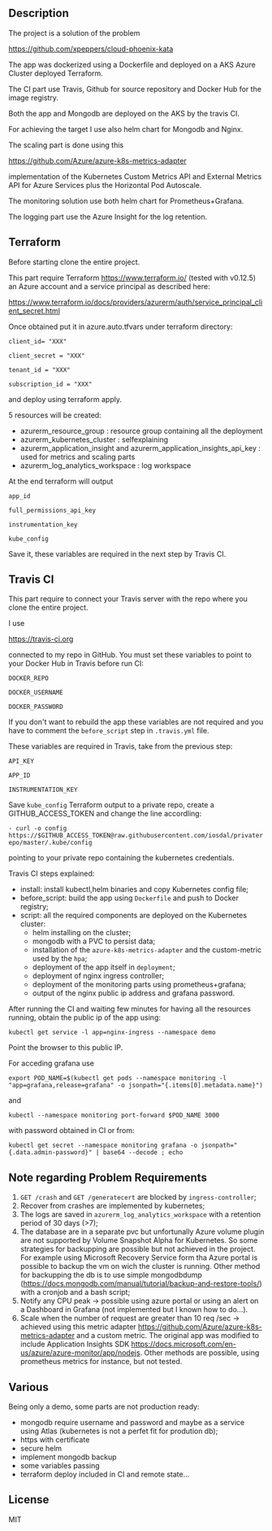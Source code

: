 ## Description
 
The project is a solution of the problem 

https://github.com/xpeppers/cloud-phoenix-kata

The app was dockerized using a Dockerfile and deployed on a AKS Azure Cluster deployed Terraform.

The CI part use Travis, Github for source repository and Docker Hub for the image registry.

Both the app and Mongodb are deployed on the AKS by the travis CI.

For achieving the target I use also helm chart for Mongodb and Nginx.

The scaling part is done using this

https://github.com/Azure/azure-k8s-metrics-adapter

implementation of the Kubernetes Custom Metrics API and External Metrics API for Azure Services plus the Horizontal Pod Autoscale.

The monitoring solution use both helm chart for Prometheus+Grafana.

The logging part use the Azure Insight for the log retention.

## Terraform

Before starting clone the entire project.

This part require Terraform https://www.terraform.io/ (tested with v0.12.5) an Azure account and a service principal as described here:

https://www.terraform.io/docs/providers/azurerm/auth/service_principal_client_secret.html

Once obtained put it in azure.auto.tfvars under terraform directory:

`client_id= "XXX"`

`client_secret = "XXX"`

`tenant_id = "XXX"`

`subscription_id = "XXX"`

and deploy using terraform apply.

5 resources will be created:

- azurerm_resource_group : resource group containing all the deployment
- azurerm_kubernetes_cluster : selfexplaining
- azurerm_application_insight and azurerm_application_insights_api_key : used for metrics and scaling parts
- azurerm_log_analytics_workspace : log workspace

At the end terraform will output

`app_id` 

`full_permissions_api_key`

`instrumentation_key` 

`kube_config`

Save it, these variables are required in the next step by Travis CI.


## Travis CI

This part require to connect your Travis server with the repo where you clone the entire project.

I use

https://travis-ci.org

connected to my repo in GitHub.
You must set these variables to point to your Docker Hub in Travis before run CI:

`DOCKER_REPO`

`DOCKER_USERNAME`

`DOCKER_PASSWORD`

If you don't want to rebuild the app these variables are not required and you have to comment the `before_script` step in `.travis.yml` file.

These variables are required in Travis, take from the previous step:

`API_KEY`

`APP_ID`

`INSTRUMENTATION_KEY`

Save `kube_config` Terraform output to a private repo, create a GITHUB_ACCESS_TOKEN and change the line accordling:

`- curl -o config https://$GITHUB_ACCESS_TOKEN@raw.githubusercontent.com/iosdal/privaterepo/master/.kube/config`

pointing to your private repo containing the kubernetes credentials.

Travis CI steps explained:

- install: install kubectl,helm binaries and copy Kubernetes config file;
- before_script: build the app using `Dockerfile` and push to Docker registry;
- script: all the required components are deployed on the Kubernetes cluster:
    - helm installing on the cluster;
    - mongodb with a PVC to persist data;
    - installation of the `azure-k8s-metrics-adapter` and the custom-metric used by the `hpa`;
    - deployment of the app itself in `deployment`;
    - deployment of nginx ingress controller;
    - deployment of the monitoring parts using prometheus+grafana;
    - output of the nginx public ip address and grafana password.

After running the CI and waiting few minutes for having all the resources running, obtain the public ip of the app using:

`kubectl get service -l app=nginx-ingress --namespace demo`

Point the browser to this public IP.

For acceding grafana use 

`export POD_NAME=$(kubectl get pods --namespace monitoring -l "app=grafana,release=grafana" -o jsonpath="{.items[0].metadata.name}")`

and

`kubectl --namespace monitoring port-forward $POD_NAME 3000`

with password obtained in CI or from:

`kubectl get secret --namespace monitoring grafana -o jsonpath="{.data.admin-password}" | base64 --decode ; echo`


## Note regarding Problem Requirements

1. `GET /crash` and `GET /generatecert` are blocked by `ingress-controller`;
2. Recover from crashes are implemented by kubernetes;
4. The logs are saved in `azurerm_log_analytics_workspace` with a retention period of 30 days (>7);
5. The database are in a separate pvc but unfortunally Azure volume plugin are not supported by Volume Snapshot Alpha for Kubernetes. So some strategies for backupping are possible but not achieved in the project. For example using Microsoft Recovery Service form tha Azure portal is possible to backup the vm on wich the cluster is running. Other method for backupping the db is to use simple mongodbdump (https://docs.mongodb.com/manual/tutorial/backup-and-restore-tools/) with a cronjob and a bash script; 
5. Notify any CPU peak -> possible using azure portal or using an alert on a Dashboard in Grafana (not implemented but I known how to do...). 
7. Scale when the number of request are greater than 10 req /sec -> achieved using this metric adapter https://github.com/Azure/azure-k8s-metrics-adapter and a custom metric. The original app was modified to include Application Insights SDK https://docs.microsoft.com/en-us/azure/azure-monitor/app/nodejs. Other methods are possible, using prometheus metrics for instance, but not tested.


## Various

Being only a demo, some parts are not production ready:
- mongodb require username and password and maybe as a service using Atlas (kubernetes is not a perfet fit for prodution db);
- https with certificate
- secure helm
- implement mongodb backup
- some variables passing
- terraform deploy included in CI and remote state...

## License

MIT

